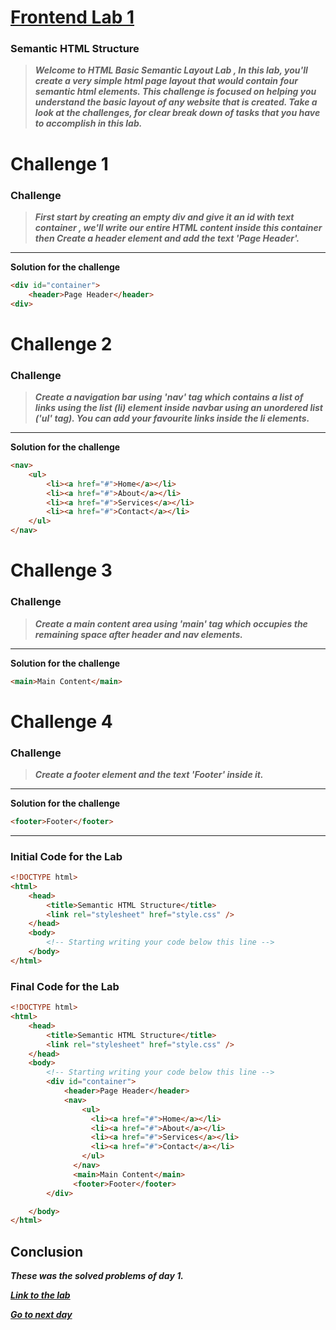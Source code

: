 # [Frontend Lab 1](https://codedamn.com/problem/WsP0htQRj3T8pGWNmTiXQ?challengeList=100-days-of-frontend)

### **Semantic HTML Structure**

> **_Welcome to HTML Basic Semantic Layout Lab , In this lab, you'll create a very simple html page layout that would contain four semantic html elements.
> This challenge is focused on helping you understand the basic layout of any website that is created. Take a look at the challenges, for clear break down of tasks
> that you have to accomplish in this lab._**

# Challenge 1

### **Challenge**

> **_First start by creating an empty div and give it an id with text container , we'll write our entire HTML content inside this container then Create a header element and add the text 'Page Header'._**

---

**Solution for the challenge**

```html
<div id="container">
    <header>Page Header</header>
<div>
```


# Challenge 2 

### **Challenge**

> **_Create a navigation bar using 'nav' tag which contains a list of links using the list (li) element inside navbar using an unordered list ('ul' tag). You can add your favourite links inside the li elements._**

---

**Solution for the challenge**

```html
<nav>
	<ul>
		<li><a href="#">Home</a></li>
		<li><a href="#">About</a></li>
		<li><a href="#">Services</a></li>
		<li><a href="#">Contact</a></li>
	</ul>
</nav>
```

# Challenge 3

### **Challenge**

> **_Create a main content area using 'main' tag which occupies the remaining space after header and nav elements._**

---

**Solution for the challenge**

```html
<main>Main Content</main>
```

# Challenge 4

### **Challenge**

> **_Create a footer element and the text 'Footer' inside it._**

---

**Solution for the challenge**

```html
<footer>Footer</footer>
```

---

### **Initial Code for the Lab**

```html
<!DOCTYPE html>
<html>
	<head>
		<title>Semantic HTML Structure</title>
		<link rel="stylesheet" href="style.css" />
	</head>
	<body>
		<!-- Starting writing your code below this line -->
	</body>
</html>

```

### **Final Code for the Lab**

```html
<!DOCTYPE html>
<html>
	<head>
		<title>Semantic HTML Structure</title>
		<link rel="stylesheet" href="style.css" />
	</head>
	<body>
		<!-- Starting writing your code below this line -->
		<div id="container">
			<header>Page Header</header>
			<nav>
				<ul>
				  <li><a href="#">Home</a></li>
				  <li><a href="#">About</a></li>
				  <li><a href="#">Services</a></li>
				  <li><a href="#">Contact</a></li>
				</ul>
			  </nav>
			  <main>Main Content</main>
			  <footer>Footer</footer>
		</div>

	</body>
</html>

```

## Conclusion

**_These was the solved problems of day 1._**

[**_Link to the lab_**](https://codedamn.com/problem/WsP0htQRj3T8pGWNmTiXQ?challengeList=100-days-of-frontend "Next Day")

[**_Go to next day_**](https://github.com/h4ckibl3/100-Days-of-Frontend/blob/main/Problem/Challenge-Day-2.md "Next Day")








